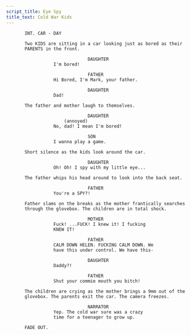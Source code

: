 ```yaml
---
script_title: Eye Spy
title_text: Cold War Kids
---
```



           INT. CAR - DAY

           Two KIDS are sitting in a car looking just as bored as their
           PARENTS in the front.

                                   DAUGHTER
                      I'm bored!

                                   FATHER
                      Hi Bored, I'm Mark, your father.

                                   DAUGHTER
                      Dad! 

           The father and mother laugh to themselves.

                                   DAUGHTER
                          (annoyed)
                      No, dad! I mean I'm bored!

                                   SON
                      I wanna play a game.

           Short silence as the kids look around the car.

                                   DAUGHTER
                      Oh! Oh! I spy with my little eye...

           The father whips his head around to look into the back seat.

                                   FATHER
                      You're a SPY?!

           Father slams on the breaks as the mother frantically searches
           through the glovebox. The children are in total shock.

                                   MOTHER
                      Fuck! ...FUCK! I knew it! I fucking
                      KNEW IT!

                                   FATHER
                      CALM DOWN HELEN. FUCKING CALM DOWN. We
                      have this under control. We have this-

                                   DAUGHTER
                      Daddy?!

                                   FATHER
                      Shut your commie mouth you bitch!

           The children are crying as the mother brings a 9mm out of the
           glovebox. The parents exit the car. The camera freezes.

                                   NARRATOR
                      Yep. The cold war sure was a crazy
                      time for a teenager to grow up.

           FADE OUT.
